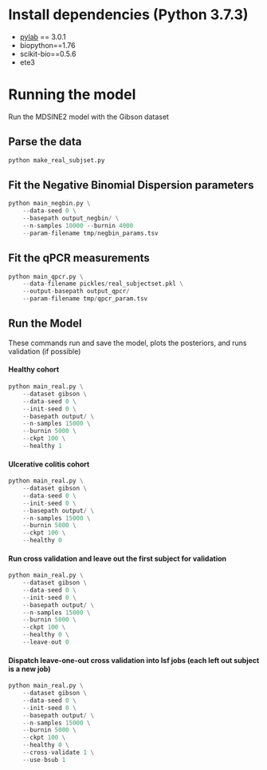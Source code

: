 # Install dependencies (Python 3.7.3)
* [pylab](https://github.com/gerberlab/PyLab) == 3.0.1
* biopython==1.76
* scikit-bio==0.5.6
* ete3

# Running the model
Run the MDSINE2 model with the Gibson dataset
## Parse the data
```python
python make_real_subjset.py
```

## Fit the Negative Binomial Dispersion parameters
```python
python main_negbin.py \
    --data-seed 0 \
    --basepath output_negbin/ \
    --n-samples 10000 --burnin 4000
    --param-filename tmp/negbin_params.tsv
```

## Fit the qPCR measurements
```python
python main_qpcr.py \
    --data-filename pickles/real_subjectset.pkl \
    --output-basepath output_qpcr/
    --param-filename tmp/qpcr_param.tsv
```

## Run the Model

These commands run and save the model, plots the posteriors, and runs validation (if possible)

#### Healthy cohort
```python
python main_real.py \
    --dataset gibson \
    --data-seed 0 \
    --init-seed 0 \
    --basepath output/ \
    --n-samples 15000 \
    --burnin 5000 \
    --ckpt 100 \
    --healthy 1
```
#### Ulcerative colitis cohort
```python
python main_real.py \
    --dataset gibson \
    --data-seed 0 \
    --init-seed 0 \
    --basepath output/ \
    --n-samples 15000 \
    --burnin 5000 \
    --ckpt 100 \
    --healthy 0
```
#### Run cross validation and leave out the first subject for validation
```python
python main_real.py \
    --dataset gibson \
    --data-seed 0 \
    --init-seed 0 \
    --basepath output/ \
    --n-samples 15000 \
    --burnin 5000 \
    --ckpt 100 \
    --healthy 0 \
    --leave-out 0
```
#### Dispatch leave-one-out cross validation into lsf jobs (each left out subject is a new job)
```python
python main_real.py \
    --dataset gibson \
    --data-seed 0 \
    --init-seed 0 \
    --basepath output/ \
    --n-samples 15000 \
    --burnin 5000 \
    --ckpt 100 \
    --healthy 0 \
    --cross-validate 1 \
    --use-bsub 1
```